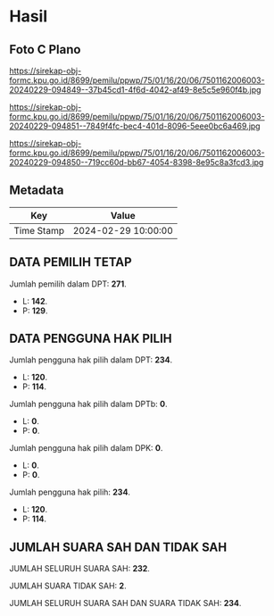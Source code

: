 # Hasil

## Foto C Plano

https://sirekap-obj-formc.kpu.go.id/8699/pemilu/ppwp/75/01/16/20/06/7501162006003-20240229-094849--37b45cd1-4f6d-4042-af49-8e5c5e960f4b.jpg

https://sirekap-obj-formc.kpu.go.id/8699/pemilu/ppwp/75/01/16/20/06/7501162006003-20240229-094851--7849f4fc-bec4-401d-8096-5eee0bc6a469.jpg

https://sirekap-obj-formc.kpu.go.id/8699/pemilu/ppwp/75/01/16/20/06/7501162006003-20240229-094850--719cc60d-bb67-4054-8398-8e95c8a3fcd3.jpg


## Metadata

| Key        | Value               |
| ---------- | ------------------- |
| Time Stamp | 2024-02-29 10:00:00 |


## DATA PEMILIH TETAP

Jumlah pemilih dalam DPT: **271**.
 * L: **142**.
 * P: **129**.

## DATA PENGGUNA HAK PILIH

Jumlah pengguna hak pilih dalam DPT: **234**.
 * L: **120**.
 * P: **114**.

Jumlah pengguna hak pilih dalam DPTb: **0**.
 * L: **0**.
 * P: **0**.

Jumlah pengguna hak pilih dalam DPK: **0**.
 * L: **0**.
 * P: **0**.

Jumlah pengguna hak pilih: **234**.
 * L: **120**.
 * P: **114**.

## JUMLAH SUARA SAH DAN TIDAK SAH

JUMLAH SELURUH SUARA SAH: **232**.

JUMLAH SUARA TIDAK SAH: **2**.

JUMLAH SELURUH SUARA SAH DAN SUARA TIDAK SAH: **234**.


